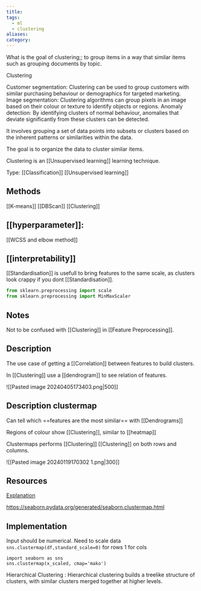 ```yaml
---
title: 
tags:
  - ml
  - clustering
aliases: 
category:
---
```


What is the goal of clustering;; to group items in a way that similar items such as grouping documents by topic.

Clustering

Customer segmentation: Clustering can be used to group customers with similar purchasing behaviour or demographics for targeted marketing.
Image segmentation: Clustering algorithms can group pixels in an image based on their colour or texture to identify objects or regions.
Anomaly detection: By identifying clusters of normal behaviour, anomalies that deviate significantly from these clusters can be detected.

It involves grouping a set of data points into subsets or clusters based on the inherent patterns or similarities within the data. 

The goal is to organize the data to cluster similar items.

Clustering is an [[Unsupervised learning]] learning technique.

Type: [[Classification]] [[Unsupervised learning]]

## Methods

[[K-means]]
[[DBScan]]
[[Clustering]]
## [[hyperparameter]]:

[[WCSS and elbow method]]
## [[interpretability]]

[[Standardisation]] is usefull to bring features to the same scale, as clusters look crappy if you dont [[Standardisation]].
```python
from sklearn.preprocessing import scale
from sklearn.preprocessing import MinMaxScaler
```


## Notes

Not to be confused with [[Clustering]] in [[Feature Preprocessing]].

## Description

The use case of getting a [[Correlation]] between features to build clusters.

In [[Clustering]] use a [[dendrogram]] to see relation of features.

![[Pasted image 20240405173403.png|500]]



## Description clustermap

Can tell which ==features are the most similar== with [[Dendrograms]]

Regions of colour show [[Clustering]], similar to [[heatmap]]

Clustermaps performs [[Clustering]] [[Clustering]] on both rows and columns.

![[Pasted image 20240119170302 1.png|300]]

## Resources

[Explanation](https://youtu.be/crQkHHhY7aY?t=149)

https://seaborn.pydata.org/generated/seaborn.clustermap.html
## Implementation

Input should be numerical.
Need to scale data
`sns.clustermap(df,standard_scale=0)` for rows 1 for cols
```
import seaborn as sns
sns.clustermap(x_scaled, cmap='mako')
```



Hierarchical Clustering
: Hierarchical clustering builds a treelike structure of clusters, with similar clusters merged together at higher levels.

